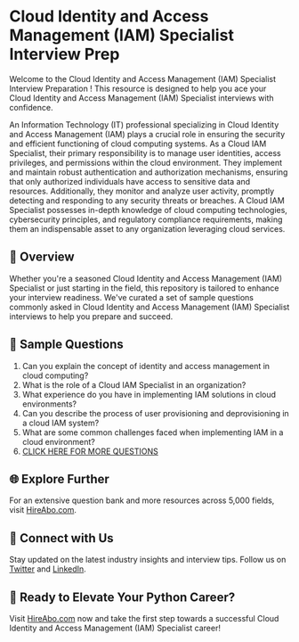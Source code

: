 # Cloud Identity and Access Management (IAM) Specialist Interview Prep

Welcome to the Cloud Identity and Access Management (IAM) Specialist Interview Preparation ! This resource is designed to help you ace your Cloud Identity and Access Management (IAM) Specialist interviews with confidence.

An Information Technology (IT) professional specializing in Cloud Identity and Access Management (IAM) plays a crucial role in ensuring the security and efficient functioning of cloud computing systems. As a Cloud IAM Specialist, their primary responsibility is to manage user identities, access privileges, and permissions within the cloud environment. They implement and maintain robust authentication and authorization mechanisms, ensuring that only authorized individuals have access to sensitive data and resources. Additionally, they monitor and analyze user activity, promptly detecting and responding to any security threats or breaches. A Cloud IAM Specialist possesses in-depth knowledge of cloud computing technologies, cybersecurity principles, and regulatory compliance requirements, making them an indispensable asset to any organization leveraging cloud services.

## 🚀 Overview

Whether you're a seasoned Cloud Identity and Access Management (IAM) Specialist or just starting in the field, this repository is tailored to enhance your interview readiness. We've curated a set of sample questions commonly asked in Cloud Identity and Access Management (IAM) Specialist interviews to help you prepare and succeed.

## 📝 Sample Questions

1. Can you explain the concept of identity and access management in cloud computing?
2. What is the role of a Cloud IAM Specialist in an organization?
3. What experience do you have in implementing IAM solutions in cloud environments?
4. Can you describe the process of user provisioning and deprovisioning in a cloud IAM system?
5. What are some common challenges faced when implementing IAM in a cloud environment?
6. [CLICK HERE FOR MORE QUESTIONS](https://hireabo.com/job/0_4_38/Cloud%20Identity%20and%20Access%20Management%20IAM%20Specialist)

## 🌐 Explore Further

For an extensive question bank and more resources across 5,000 fields, visit [HireAbo.com](https://www.hireabo.com).

## 📱 Connect with Us

Stay updated on the latest industry insights and interview tips. Follow us on [Twitter](https://twitter.com/hireabo) and [LinkedIn](https://www.linkedin.com/in/hire-abo-3609972a8/).

## 🚀 Ready to Elevate Your Python Career?

Visit [HireAbo.com](https://www.hireabo.com) now and take the first step towards a successful Cloud Identity and Access Management (IAM) Specialist career!
